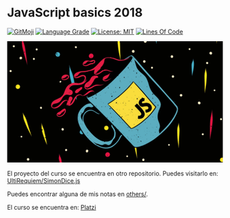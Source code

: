# JavaScript basics 2018

[![GitMoji](https://img.shields.io/badge/gitmoji-%20😜-FFDD67.svg)](https://gitmoji.dev)
[![Language Grade](https://img.shields.io/lgtm/grade/javascript/g/UltiRequiem/js-fundamentals-2018.svg?logo=lgtm&logoWidth=18)](https://lgtm.com/projects/g/UltiRequiem/js-fundamentals-2018/context:javascript)
[![License: MIT](https://img.shields.io/badge/License-MIT-blue.svg)](https://opensource.org/licenses/MIT)
[![Lines Of Code](https://img.shields.io/tokei/lines/github.com/UltiRequiem/js-fundamentals-2018?color=blue&label=Total%20Lines)](https://github.com/UltiRequiem/js-fundamentals-2018)

![JS Image](./others/img/jsimage.jpeg)

El proyecto del curso se encuentra en otro repositorio. Puedes visitarlo en: [UltiRequiem/SimonDice.js](https://ultirequiem.github.io/SimonDice.js)

Puedes encontrar alguna de mis notas en [others/](./others/).

El curso se encuentra en: [Platzi](https://platzi.com/clases/fundamentos-javascript-2018)

</body>
